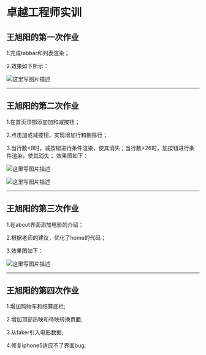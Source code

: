 # 卓越工程师实训
## 王旭阳的第一次作业
 1.完成tabbar和列表渲染；

 2.效果如下所示：

![这里写图片描述](http://img.blog.csdn.net/20171109162857433?watermark/2/text/aHR0cDovL2Jsb2cuY3Nkbi5uZXQvc3VuX19fc2h5/font/5a6L5L2T/fontsize/400/fill/I0JBQkFCMA==/dissolve/70/gravity/SouthEast)

---

## 王旭阳的第二次作业
1.在首页顶部添加加和减按钮；

2.点击加或减按钮，实现增加行和删除行；

3.当行数<8时，减按钮进行条件渲染，使其消失；当行数>26时，加按钮进行条件渲染，使其消失；
效果图如下：

![这里写图片描述](http://img.blog.csdn.net/20171109164626948?watermark/2/text/aHR0cDovL2Jsb2cuY3Nkbi5uZXQvc3VuX19fc2h5/font/5a6L5L2T/fontsize/400/fill/I0JBQkFCMA==/dissolve/70/gravity/SouthEast)

![这里写图片描述](http://img.blog.csdn.net/20171109164728899?watermark/2/text/aHR0cDovL2Jsb2cuY3Nkbi5uZXQvc3VuX19fc2h5/font/5a6L5L2T/fontsize/400/fill/I0JBQkFCMA==/dissolve/70/gravity/SouthEast)

---

## 王旭阳的第三次作业

1.在about界面添加电影的介绍；

2.根据老师的建议，优化了home的代码；

3.效果图如下：

![这里写图片描述](http://img.blog.csdn.net/20171113094909344?watermark/2/text/aHR0cDovL2Jsb2cuY3Nkbi5uZXQvc3VuX19fc2h5/font/5a6L5L2T/fontsize/400/fill/I0JBQkFCMA==/dissolve/70/gravity/SouthEast)

---
## 王旭阳的第四次作业

1.增加购物车和结算底栏;

2.增加顶部热映和待映转换页面;

3.从faker引入电影数据;

4.修复iphone5适应不了界面bug;

